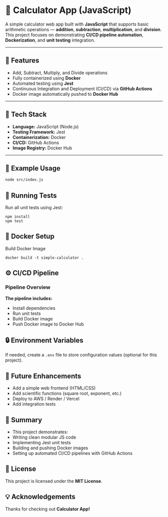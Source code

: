 # 🧮 Calculator App (JavaScript)

A simple calculator web app built with **JavaScript** that supports basic arithmetic operations — **addition**, **subtraction**, **multiplication**, and **division**.  
This project focuses on demonstrating **CI/CD pipeline automation**, **Dockerization**, and **unit testing** integration.

---

## 🚀 Features

- Add, Subtract, Multiply, and Divide operations
- Fully containerized using **Docker**
- Automated testing using **Jest**
- Continuous Integration and Deployment (CI/CD) via **GitHub Actions**
- Docker image automatically pushed to **Docker Hub**

---

## 🧩 Tech Stack

- **Language:** JavaScript (Node.js)
- **Testing Framework:** Jest
- **Containerization:** Docker
- **CI/CD:** GitHub Actions
- **Image Registry:** Docker Hub

---

## 🧮 Example Usage

```bash
node src/index.js
```

## 🧪 Running Tests

Run all unit tests using Jest:

````
npm install
npm test
````
## 🐳 Docker Setup
Build Docker Image
````
docker build -t simple-calculator .
````

## ⚙️ CI/CD Pipeline
### Pipeline Overview

**The pipeline includes:**
- Install dependencies
- Run unit tests
- Build Docker image
- Push Docker image to Docker Hub

## 🔒 Environment Variables

If needed, create a `.env` file to store configuration values (optional for this project).

## 🧠 Future Enhancements

- Add a simple web frontend (HTML/CSS)
- Add scientific functions (square root, exponent, etc.)
- Deploy to AWS / Render / Vercel
- Add integration tests

## 🏁 Summary

- This project demonstrates:
- Writing clean modular JS code
- Implementing Jest unit tests
- Building and pushing Docker images
- Setting up automated CI/CD pipelines with GitHub Actions

## 📜 License

This project is licensed under the **MIT License**.

## 💡 Acknowledgements

Thanks for checking out **Calculator App!**